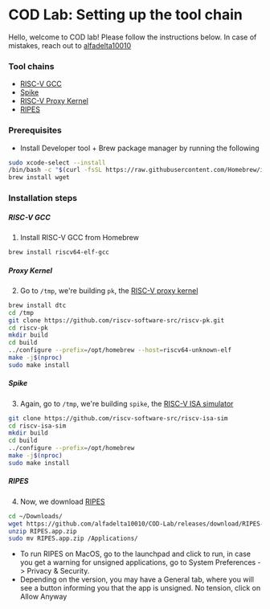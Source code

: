 # COD Lab: Setting up the tool chain

Hello, welcome to COD lab! Please follow the instructions below. 
In case of mistakes, reach out to [alfadelta10010](https://wa.me/919967058974)
### Tool chains
- [RISC-V GCC](inst_macOS_AppSili.md#RISC-V-GCC)
- [Spike](inst_macOS_AppSili.md#Spike)
- [RISC-V Proxy Kernel](inst_macOS_AppSili.md#Proxy-kernel)
- [RIPES](inst_macOS_AppSili.md#RIPES)

### Prerequisites
- Install Developer tool + Brew package manager by running the following
```bash
sudo xcode-select --install
/bin/bash -c "$(curl -fsSL https://raw.githubusercontent.com/Homebrew/install/HEAD/install.sh)"
brew install wget
```

### Installation steps
##### RISC-V GCC
1. Install RISC-V GCC from Homebrew
```bash
brew install riscv64-elf-gcc
```

##### Proxy Kernel
2. Go to `/tmp`, we're building `pk`, the [RISC-V proxy kernel](https://github.com/riscv-software-src/riscv-pk)
```bash
brew install dtc
cd /tmp
git clone https://github.com/riscv-software-src/riscv-pk.git
cd riscv-pk
mkdir build
cd build
../configure --prefix=/opt/homebrew --host=riscv64-unknown-elf
make -j$(nproc)
sudo make install
```

##### Spike
3. Again, go to `/tmp`, we're building `spike`, the [RISC-V ISA simulator](https://github.com/riscv-software-src/riscv-isa-sim)
```bash
git clone https://github.com/riscv-software-src/riscv-isa-sim
cd riscv-isa-sim
mkdir build
cd build
../configure --prefix=/opt/homebrew
make -j$(nproc)
sudo make install
```

##### RIPES
4. Now, we download [RIPES](https://github.com/mortbopet/Ripes)
```bash
cd ~/Downloads/
wget https://github.com/alfadelta10010/COD-Lab/releases/download/RIPES-v2.2.6/RIPES.app.zip
unzip RIPES.app.zip
sudo mv RIPES.app.zip /Applications/
```

- To run RIPES on MacOS, go to the launchpad and click to run, in case you get a warning for unsigned applications, go to System Preferences -> Privacy & Security. 
- Depending on the version, you may have a General tab, where you will see a button informing you that the app is unsigned. No tension, click on Allow Anyway